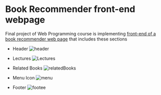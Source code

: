 # Book Recommender front-end webpage
Final project of Web Programming course is implementing [front-end of a book recommender web page](https://zahrarahimii.github.io/Book-Recommender-frontEnd-webpage/) that includes these sections

* Header
![header](https://user-images.githubusercontent.com/93929227/218514615-45add103-f406-4433-9dc9-d316e52ee71f.PNG)

* Lectures
![Lectures](https://user-images.githubusercontent.com/93929227/218514307-e187d756-f0ce-4846-bb1d-cb1386b4d878.PNG)

* Related Books
![relatedBooks](https://user-images.githubusercontent.com/93929227/218514349-3d9b77ab-2f51-4234-ae45-6a8b56a7fd26.PNG)


* Menu Icon
![menu](https://user-images.githubusercontent.com/93929227/218514393-63a32908-eeda-40f9-9df4-ac9db4c4273f.PNG)

* Footer
![footee](https://user-images.githubusercontent.com/93929227/218514715-2528fbc4-f1a3-4d03-9ed8-56d788b1b51c.PNG)

